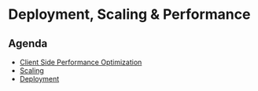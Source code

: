 # Deployment, Scaling & Performance

## Agenda

- [Client Side Performance Optimization
](Performance.md)
- [Scaling](Scaling.md)
- [Deployment](Deployment.md)




